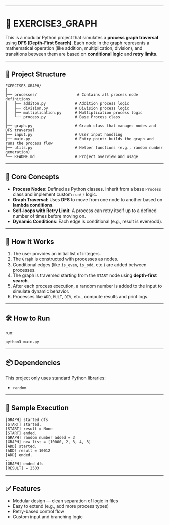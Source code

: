 
---

# 🧠 EXERCISE3\_GRAPH

This is a modular Python project that simulates a **process graph traversal** using **DFS (Depth-First Search)**. Each node in the graph represents a mathematical operation (like addition, multiplication, division), and transitions between them are based on **conditional logic** and **retry limits**.

---

## 📁 Project Structure

```
EXERCISE3_GRAPH/
│
├── processes/                  # Contains all process node definitions
│   ├── additon.py             # Addition process logic
│   ├── division.py            # Division process logic
│   ├── multiplication.py      # Multiplication process logic
│   └── process.py             # Base Process class
│
├── graph.py                   # Graph class that manages nodes and DFS traversal
├── input.py                   # User input handling
├── main.py                    # Entry point: builds the graph and runs the process flow
├── utils.py                   # Helper functions (e.g., random number generation)
└── README.md                  # Project overview and usage
```

---

## 🧩 Core Concepts

* **Process Nodes**: Defined as Python classes. Inherit from a base `Process` class and implement custom `run()` logic.
* **Graph Traversal**: Uses **DFS** to move from one node to another based on **lambda conditions**.
* **Self-loops with Retry Limit**: A process can retry itself up to a defined number of times before moving on.
* **Dynamic Conditions**: Each edge is conditional (e.g., result is even/odd).

---

## 🚀 How It Works

1. The user provides an initial list of integers.
2. The `Graph` is constructed with processes as nodes.
3. Conditional edges (like `is_even`, `is_odd`, etc.) are added between processes.
4. The graph is traversed starting from the `START` node using **depth-first search**.
5. After each process execution, a random number is added to the input to simulate dynamic behavior.
6. Processes like `ADD`, `MULT`, `DIV`, etc., compute results and print logs.

---

## 🛠 How to Run

run:

```bash
python3 main.py
```

---

## 📦 Dependencies

This project only uses standard Python libraries:

* `random`

---

## 🧪 Sample Execution

```
[GRAPH] started dfs
[START] started.
[START] result = None
[START] ended.
[GRAPH] random number added = 3
[GRAPH] new list = [10000, 2, 3, 4, 3]
[ADD] started.
[ADD] result = 10012
[ADD] ended.
...
[GRAPH] ended dfs
[RESULT] = 2503
```

---

## ✅ Features

* Modular design — clean separation of logic in files
* Easy to extend (e.g., add more process types)
* Retry-based control flow
* Custom input and branching logic



